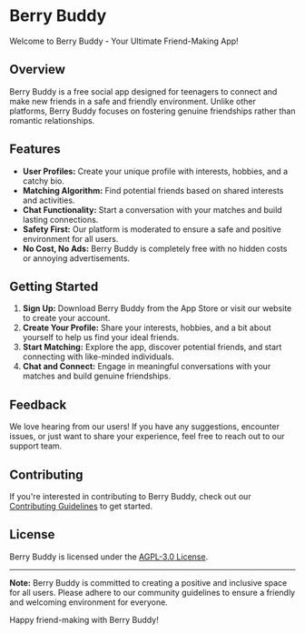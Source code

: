 # Berry Buddy

Welcome to Berry Buddy - Your Ultimate Friend-Making App!

## Overview

Berry Buddy is a free social app designed for teenagers to connect and make new friends in a safe and friendly environment. Unlike other platforms, Berry Buddy focuses on fostering genuine friendships rather than romantic relationships.

## Features

- **User Profiles:** Create your unique profile with interests, hobbies, and a catchy bio.
- **Matching Algorithm:** Find potential friends based on shared interests and activities.
- **Chat Functionality:** Start a conversation with your matches and build lasting connections.
- **Safety First:** Our platform is moderated to ensure a safe and positive environment for all users.
- **No Cost, No Ads:** Berry Buddy is completely free with no hidden costs or annoying advertisements.

## Getting Started

1. **Sign Up:** Download Berry Buddy from the App Store or visit our website to create your account.
2. **Create Your Profile:** Share your interests, hobbies, and a bit about yourself to help us find your ideal friends.
3. **Start Matching:** Explore the app, discover potential friends, and start connecting with like-minded individuals.
4. **Chat and Connect:** Engage in meaningful conversations with your matches and build genuine friendships.

## Feedback

We love hearing from our users! If you have any suggestions, encounter issues, or just want to share your experience, feel free to reach out to our support team.

## Contributing

If you're interested in contributing to Berry Buddy, check out our [Contributing Guidelines](CONTRIBUTING.md) to get started.

## License

Berry Buddy is licensed under the [AGPL-3.0 License](LICENSE).

---

**Note:** Berry Buddy is committed to creating a positive and inclusive space for all users. Please adhere to our community guidelines to ensure a friendly and welcoming environment for everyone.

Happy friend-making with Berry Buddy!

